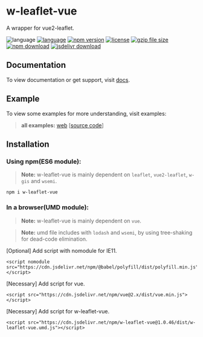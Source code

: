 # w-leaflet-vue
A wrapper for vue2-leaflet.

![language](https://img.shields.io/badge/language-JavaScript-orange.svg) 
[![language](https://img.shields.io/badge/vue-2.x-brightgreen.svg)](https://github.com/vuejs/vue) 
[![npm version](http://img.shields.io/npm/v/w-leaflet-vue.svg?style=flat)](https://npmjs.org/package/w-leaflet-vue) 
[![license](https://img.shields.io/npm/l/w-leaflet-vue.svg?style=flat)](https://npmjs.org/package/w-leaflet-vue) 
[![gzip file size](http://img.badgesize.io/yuda-lyu/w-leaflet-vue/master/dist/w-leaflet-vue.umd.js.svg?compression=gzip)](https://github.com/yuda-lyu/w-leaflet-vue)
[![npm download](https://img.shields.io/npm/dt/w-leaflet-vue.svg)](https://npmjs.org/package/w-leaflet-vue) 
[![jsdelivr download](https://img.shields.io/jsdelivr/npm/hm/w-leaflet-vue.svg)](https://www.jsdelivr.com/package/npm/w-leaflet-vue)

## Documentation
To view documentation or get support, visit [docs](https://yuda-lyu.github.io/w-leaflet-vue/module-WLeafletVue.html).

## Example
To view some examples for more understanding, visit examples:

> **all examples:** [web](https://yuda-lyu.github.io/w-leaflet-vue/examples/app.html) [[source code](https://github.com/yuda-lyu/w-leaflet-vue/blob/master/docs/examples/app.html)]

## Installation
### Using npm(ES6 module):
> **Note:** w-leaflet-vue is mainly dependent on `leaflet`, `vue2-leaflet`, `w-gis` and `wsemi`.
```alias
npm i w-leaflet-vue
```

### In a browser(UMD module):
> **Note:** w-leaflet-vue is mainly dependent on `vue`.

> **Note:** umd file includes with `lodash` and `wsemi`, by using tree-shaking for dead-code elimination.

[Optional] Add script with nomodule for IE11.
```alias
<script nomodule src="https://cdn.jsdelivr.net/npm/@babel/polyfill/dist/polyfill.min.js"></script>
```
[Necessary] Add script for vue.
```alias
<script src="https://cdn.jsdelivr.net/npm/vue@2.x/dist/vue.min.js"></script>
```
[Necessary] Add script for w-leaflet-vue.
```alias
<script src="https://cdn.jsdelivr.net/npm/w-leaflet-vue@1.0.46/dist/w-leaflet-vue.umd.js"></script>
```
